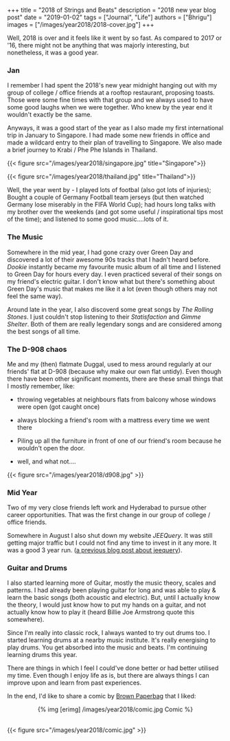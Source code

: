 +++
title = "2018 of Strings and Beats"
description = "2018 new year blog post"
date = "2019-01-02"
tags = ["Journal", "Life"]
authors = ["Bhrigu"]
images = ["/images/year2018/2018-cover.jpg"]
+++

Well, 2018 is over and it feels like it went by so fast. As compared to 2017 or '16, there might not be anything that was majorly interesting, but nonetheless, it was a good year. 
<!--more-->


### Jan

I remember I had spent the 2018's new year midnight hanging out with my group of college / office friends at a rooftop restaurant, proposing toasts. Those were some fine times with that group and we always used to have some good laughs when we were together. Who knew by the year end it wouldn't exactly be the same. 

Anyways, it was a good start of the year as I also made my first international trip in January to Singapore. I had made some new friends in office and made a wildcard entry to their plan of travelling to Singapore. We also made a brief journey to Krabi / Phe Phe Islands in Thailand. 

{{< figure src="/images/year2018/singapore.jpg" title="Singapore">}}

{{< figure src="/images/year2018/thailand.jpg" title="Thailand">}}



Well, the year went by - I played lots of footbal (also got lots of injuries); Bought a couple of Germany Football team jerseys (but then watched Germany lose miserably in the FIFA World Cup); had hours long talks with my brother over the weekends (and got some useful / inspirational tips most of the time); and listened to some good music....lots of it.


### The Music

Somewhere in the mid year, I had gone crazy over Green Day and discovered a lot of their awesome 90s tracks that I hadn't heard before. *Dookie* instantly became my favourite music album of all time and I listened to Green Day for hours every day. I even practiced several of their songs on my friend's electric guitar. I don't know what but there's something about Green Day's music that makes me like it a lot (even though others may not feel the same way).

Around late in the year, I also discoverd some great songs by *The Rolling Stones*. I just couldn't stop listening to their *Statisfaction* and *Gimme Shelter*. Both of them are really legendary songs and are considered among the best songs of all time. 



### The D-908 chaos

Me and my (then) flatmate Duggal, used to mess around regularly at our friends' flat at D-908 (because why make our own flat untidy). Even though there have been other significant moments, there are these small things that I mostly remember, like:  

* throwing vegetables at neighbours flats from balcony whose windows were open (got caught once)

* always blocking a friend's room with a mattress every time we went there

* Piling up all the furniture in front of one of our friend's room because he wouldn't open the door.

* well, and what not....

{{< figure src="/images/year2018/d908.jpg" >}}


### Mid Year

Two of my very close friends left work and Hyderabad to pursue other career opportunities. That was the first change in our group of college / office friends.

Somewhere in August I also shut down my website *JEEQuery*. It was still getting major traffic but I could not find any time to invest in it any more. It was a good 3 year run. ([a previous blog post about jeequery](http://bhrigu.me/blog/2017/02/23/jeequery-journey/)).


### Guitar and Drums

I also started learning more of Guitar, mostly the music theory, scales and patterns. I had already been playing guitar for long and was able to play & learn the basic songs (both acoustic and electric). But, until I actually know the theory, I would just know how to put my hands on a guitar, and not actually know how to play it (heard Billie Joe Armstrong quote this somewhere).

Since I'm really into classic rock, I always wanted to try out drums too. I started learning drums at a nearby music institute. It's really energising to play drums. You get absorbed into the music and beats. I'm continuing learning drums this year. 


There are things in which I feel I could've done better or had better utilised my time. Even though I enjoy life as is, but there are always things I can improve upon and learn from past experiences.


In the end, I'd like to share a comic by [Brown Paperbag](https://www.facebook.com/brownpaperbagcomics/) that I liked:

<center>
	{% img [erimg] /images/year2018/comic.jpg Comic %}
</center><br>

{{< figure src="/images/year2018/comic.jpg" >}}

